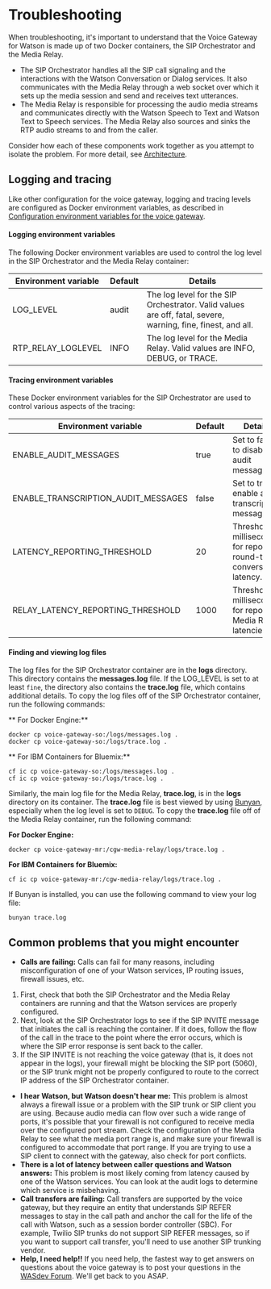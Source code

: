 # Troubleshooting

When troubleshooting, it's important to understand that the Voice Gateway for Watson is made up of two Docker containers, the SIP Orchestrator and the Media Relay.
* The SIP Orchestrator handles all the SIP call signaling and the interactions with the Watson Conversation or Dialog services. It also communicates with the Media Relay through a web socket over which it sets up the media session and send and receives text utterances.
* The Media Relay is responsible for processing the audio media streams and communicates directly with the Watson Speech to Text and Watson Text to Speech services. The Media Relay also sources and sinks the RTP audio streams to and from the caller.

Consider how each of these components work together as you attempt to isolate the problem. For more detail, see [Architecture](about.md#architecture).

## Logging and tracing

Like other configuration for the voice gateway, logging and tracing levels are configured as Docker environment variables, as described in [Configuration environment variables for the voice gateway](config.md).

#### Logging environment variables

The following Docker environment variables are used to control the log level in the SIP Orchestrator and the Media Relay container:

| Environment variable | Default | Details |
| --- |--- | ---|
| LOG_LEVEL | audit | The log level for the SIP Orchestrator. Valid values are off, fatal, severe, warning, fine, finest, and all.  |
|RTP_RELAY_LOGLEVEL| INFO | The log level for the Media Relay. Valid values are INFO, DEBUG, or TRACE.|

#### Tracing environment variables

These Docker environment variables for the SIP Orchestrator are used to control various aspects of the tracing:

| Environment variable | Default | Details |
| --- |--- | ---|
| ENABLE_AUDIT_MESSAGES | true | Set to false to disable audit messages. |
| ENABLE_TRANSCRIPTION_AUDIT_MESSAGES | false | Set to true to enable audit transcription messages. |
| LATENCY_REPORTING_THRESHOLD | 20 | Threshold in milliseconds for reporting round-trip conversation latency. |
| RELAY_LATENCY_REPORTING_THRESHOLD | 1000 | Threshold in milliseconds for reporting Media Relay latencies. |

#### Finding and viewing log files

The log files for the SIP Orchestrator container are in the **logs** directory. This directory contains the **messages.log** file. If the LOG_LEVEL is set to at least `fine`, the directory also contains the **trace.log** file, which contains additional details. To copy the log files off of the SIP Orchestrator container, run the following commands:

** For Docker Engine:**

```
docker cp voice-gateway-so:/logs/messages.log .
docker cp voice-gateway-so:/logs/trace.log .
```


** For IBM Containers for Bluemix:**

```
cf ic cp voice-gateway-so:/logs/messages.log .
cf ic cp voice-gateway-so:/logs/trace.log .
```

Similarly, the main log file for the Media Relay, **trace.log**, is in the **logs** directory on its container. The **trace.log** file is best viewed by using [Bunyan](https://github.com/trentm/node-bunyan), especially when the log level is set to `DEBUG`. To copy the **trace.log** file off of the Media Relay container, run the following command:

**For Docker Engine:**

```
docker cp voice-gateway-mr:/cgw-media-relay/logs/trace.log .
```

**For IBM Containers for Bluemix:**

```
cf ic cp voice-gateway-mr:/cgw-media-relay/logs/trace.log .
```

If Bunyan is installed, you can use the following command to view your log file:

```
bunyan trace.log
```

## Common problems that you might encounter

* **Calls are failing:** Calls can fail for many reasons, including misconfiguration of one of your Watson services, IP routing issues, firewall issues, etc.
 1. First, check that both the SIP Orchestrator and the Media Relay containers are running and that the Watson services are properly configured.
 1. Next, look at the SIP Orchestrator logs to see if the SIP INVITE message that initiates the call is reaching the container. If it does, follow the flow of the call in the trace to the point where the error occurs, which is where the SIP error response is sent back to the caller.
 1. If the SIP INVITE is not reaching the voice gateway (that is, it does not appear in the logs), your firewall might be blocking the SIP port (5060), or the SIP trunk might not be properly configured to route to the correct IP address of the SIP Orchestrator container.
* **I hear Watson, but Watson doesn't hear me:** This problem is almost always a firewall issue or a problem with the SIP trunk or SIP client you are using. Because audio media can flow over such a wide range of ports, it's possible that your firewall is not configured to receive media over the configured port stream. Check the configuration of the Media Relay to see what the media port range is, and make sure your firewall is configured to accommodate that port range. If you are trying to use a SIP client to connect with the gateway, also check for port conflicts.
* **There is a lot of latency between caller questions and Watson answers:** This problem is most likely coming from latency caused by one of the Watson services. You can look at the audit logs to determine which service is misbehaving.
* **Call transfers are failing:** Call transfers are supported by the voice gateway, but they require an entity that understands SIP REFER messages to stay in the call path and anchor the call for the life of the call with Watson, such as a session border controller (SBC). For example, Twilio SIP trunks do not support SIP REFER messages, so if you want to support call transfer, you'll need to use another SIP trunking vendor.
* **Help, I need help!!** If you need help, the fastest way to get answers on questions about the voice gateway is to post your questions in the [WASdev Forum](https://developer.ibm.com/answers/smartspace/wasdev/). We'll get back to you ASAP.
